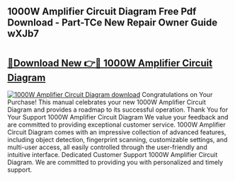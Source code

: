 ## 1000W Amplifier Circuit Diagram Free Pdf Download - Part-TCe New Repair Owner Guide wXJb7

# <h2><a href="http://dfl193z.blite.top/?on=1000W+Amplifier+Circuit+Diagram">🔗Download New 👉🔴 1000W Amplifier Circuit Diagram</a></h2>

[![1000W Amplifier Circuit Diagram download](https://i.imgur.com/lujVjoI.png)](http://dfl193z.blite.top/?on=1000W+Amplifier+Circuit+Diagram)
Congratulations on Your Purchase! This manual celebrates your new 1000W Amplifier Circuit Diagram and provides a roadmap to its successful operation. Thank You for Your Support 1000W Amplifier Circuit Diagram We value your feedback and are committed to providing exceptional customer service. 1000W Amplifier Circuit Diagram comes with an impressive collection of advanced features, including object detection, fingerprint scanning, customizable settings, and multi-user access, all easily controlled through the user-friendly and intuitive interface. Dedicated Customer Support 1000W Amplifier Circuit Diagram. We are committed to providing you with personalized and timely support.
